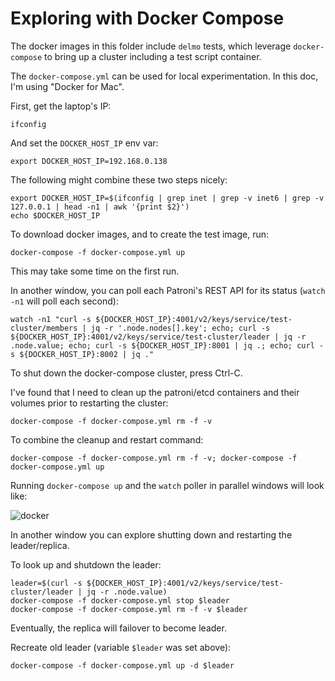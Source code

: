 # Exploring with Docker Compose

The docker images in this folder include `delmo` tests, which leverage `docker-compose` to bring up a cluster including a test script container.

The `docker-compose.yml` can be used for local experimentation. In this doc, I'm using "Docker for Mac".

First, get the laptop's IP:

```
ifconfig
```

And set the `DOCKER_HOST_IP` env var:

```
export DOCKER_HOST_IP=192.168.0.138
```

The following might combine these two steps nicely:

```
export DOCKER_HOST_IP=$(ifconfig | grep inet | grep -v inet6 | grep -v 127.0.0.1 | head -n1 | awk '{print $2}')
echo $DOCKER_HOST_IP
```

To download docker images, and to create the test image, run:

```
docker-compose -f docker-compose.yml up
```

This may take some time on the first run.

In another window, you can poll each Patroni's REST API for its status (`watch -n1` will poll each second):

```
watch -n1 "curl -s ${DOCKER_HOST_IP}:4001/v2/keys/service/test-cluster/members | jq -r '.node.nodes[].key'; echo; curl -s ${DOCKER_HOST_IP}:4001/v2/keys/service/test-cluster/leader | jq -r .node.value; echo; curl -s ${DOCKER_HOST_IP}:8001 | jq .; echo; curl -s ${DOCKER_HOST_IP}:8002 | jq ."
```

To shut down the docker-compose cluster, press Ctrl-C.

I've found that I need to clean up the patroni/etcd containers and their volumes prior to restarting the cluster:

```
docker-compose -f docker-compose.yml rm -f -v
```

To combine the cleanup and restart command:

```
docker-compose -f docker-compose.yml rm -f -v; docker-compose -f docker-compose.yml up
```

Running `docker-compose up` and the `watch` poller in parallel windows will look like:

![docker](https://cl.ly/1e2r28440d2P/download/Image%202016-07-11%20at%2011.04.13%20AM.png)

In another window you can explore shutting down and restarting the leader/replica.

To look up and shutdown the leader:

```
leader=$(curl -s ${DOCKER_HOST_IP}:4001/v2/keys/service/test-cluster/leader | jq -r .node.value)
docker-compose -f docker-compose.yml stop $leader
docker-compose -f docker-compose.yml rm -f -v $leader
```

Eventually, the replica will failover to become leader.

Recreate old leader (variable `$leader` was set above):

```
docker-compose -f docker-compose.yml up -d $leader
```
